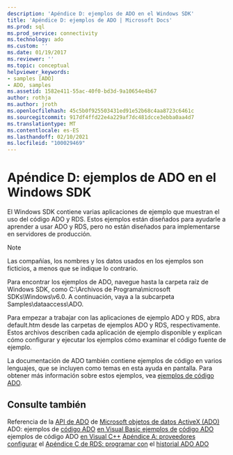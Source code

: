 ```yaml
---
description: 'Apéndice D: ejemplos de ADO en el Windows SDK'
title: 'Apéndice D: ejemplos de ADO | Microsoft Docs'
ms.prod: sql
ms.prod_service: connectivity
ms.technology: ado
ms.custom: ''
ms.date: 01/19/2017
ms.reviewer: ''
ms.topic: conceptual
helpviewer_keywords:
- samples [ADO]
- ADO, samples
ms.assetid: 1582e411-55ac-40f0-bd3d-9a10654e4b67
author: rothja
ms.author: jroth
ms.openlocfilehash: 45c5b0f925503431ed91e52b68c4aa8723c6461c
ms.sourcegitcommit: 917df4ffd22e4a229af7dc481dcce3ebba0aa4d7
ms.translationtype: MT
ms.contentlocale: es-ES
ms.lasthandoff: 02/10/2021
ms.locfileid: "100029469"
---
```

# <a name="appendix-d-ado-samples-in-the-windows-sdk"></a>Apéndice D: ejemplos de ADO en el Windows SDK
El Windows SDK contiene varias aplicaciones de ejemplo que muestran el uso del código ADO y RDS. Estos ejemplos están diseñados para ayudarle a aprender a usar ADO y RDS, pero no están diseñados para implementarse en servidores de producción.

> [!NOTE]
>  Las compañías, los nombres y los datos usados en los ejemplos son ficticios, a menos que se indique lo contrario.

 Para encontrar los ejemplos de ADO, navegue hasta la carpeta raíz de Windows SDK, como C:\Archivos de Programa\microsoft SDKs\Windows\v6.0. A continuación, vaya a la subcarpeta Samples\dataaccess\ADO.

 Para empezar a trabajar con las aplicaciones de ejemplo ADO y RDS, abra default.htm desde las carpetas de ejemplos ADO y RDS, respectivamente. Estos archivos describen cada aplicación de ejemplo disponible y explican cómo configurar y ejecutar los ejemplos cómo examinar el código fuente de ejemplo.

 La documentación de ADO también contiene ejemplos de código en varios lenguajes, que se incluyen como temas en esta ayuda en pantalla. Para obtener más información sobre estos ejemplos, vea [ejemplos de código ADO](../../reference/ado-api/ado-code-examples.md).

## <a name="see-also"></a>Consulte también
 Referencia de la [API de ADO](../../reference/ado-api/ado-api-reference.md) de [Microsoft objetos de datos ActiveX (ADO)](../../microsoft-activex-data-objects-ado.md) ADO: ejemplos de [código ADO](../../reference/ado-api/ado-code-examples.md) [en Visual Basic ejemplos de](../../reference/ado-api/ado-code-examples-in-visual-basic.md) [código ADO](../../reference/ado-api/ado-code-examples-vbscript.md) ejemplos de código ADO [en Visual C++](../../reference/ado-api/ado-code-examples-in-visual-c.md) [Apéndice A: proveedores](./appendix-a-providers.md) [configurar](../remote-data-service/configuring-rds.md) el [Apéndice C de RDS: programar con](./appendix-c-programming-with-ado.md) el [historial ADO ADO](../ado-history.md)
